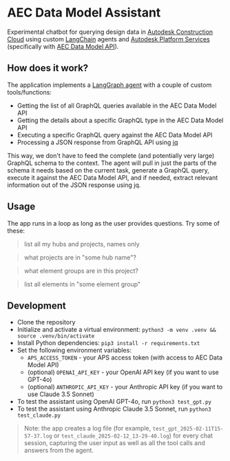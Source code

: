 # AEC Data Model Assistant

Experimental chatbot for querying design data in [Autodesk Construction Cloud](https://construction.autodesk.com/) using custom [LangChain](https://www.langchain.com) agents and [Autodesk Platform Services](https://aps.autodesk.com) (specifically with [AEC Data Model API](https://aps.autodesk.com/autodesk-aec-data-model-api)).

## How does it work?

The application implements a [LangGraph agent](https://python.langchain.com/docs/how_to/migrate_agent/) with a couple of custom tools/functions:

- Getting the list of all GraphQL queries available in the AEC Data Model API
- Getting the details about a specific GraphQL type in the AEC Data Model API
- Executing a specific GraphQL query against the AEC Data Model API
- Processing a JSON response from GraphQL API using [jq](https://jqlang.org/)

This way, we don't have to feed the complete (and potentially very large) GraphQL schema to the context. The agent will pull in just the parts of the schema it needs based on the current task, generate a GraphQL query, execute it against the AEC Data Model API, and if needed, extract relevant information out of the JSON response using jq.

## Usage

The app runs in a loop as long as the user provides questions. Try some of these:

> list all my hubs and projects, names only

> what projects are in "some hub name"?

> what element groups are in this project?

> list all elements in "some element group"

## Development

- Clone the repository
- Initialize and activate a virtual environment: `python3 -m venv .venv && source .venv/bin/activate`
- Install Python dependencies: `pip3 install -r requirements.txt`
- Set the following environment variables:
    - `APS_ACCESS_TOKEN` - your APS access token (with access to AEC Data Model API)
    - (optional) `OPENAI_API_KEY` - your OpenAI API key (if you want to use GPT-4o)
    - (optional) `ANTHROPIC_API_KEY` - your Anthropic API key (if you want to use Claude 3.5 Sonnet)
- To test the assistant using OpenAI GPT-4o, run `python3 test_gpt.py`
- To test the assistant using Anthropic Claude 3.5 Sonnet, run `python3 test_claude.py`

> Note: the app creates a log file (for example, `test_gpt_2025-02-11T15-57-37.log` or `test_claude_2025-02-12_13-29-40.log`) for every chat session, capturing the user input as well as all the tool calls and answers from the agent.